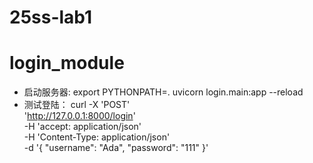 # 25ss-lab1
# login_module
- 启动服务器:
    export PYTHONPATH=.
uvicorn login.main:app --reload
- 测试登陆：
    curl -X 'POST' \
  'http://127.0.0.1:8000/login' \
  -H 'accept: application/json' \
  -H 'Content-Type: application/json' \
  -d '{
  "username": "Ada",
  "password": "111"
}'
